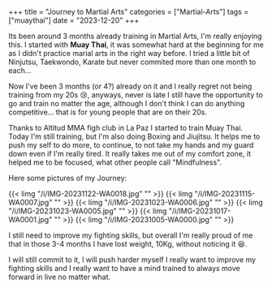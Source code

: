 +++
title = "Journey to Martial Arts"
categories = ["Martial-Arts"]
tags = ["muaythai"]
date = "2023-12-20"
+++

Its been around 3 months already training in Martial Arts, I'm really enjoying this. I started with **Muay Thai**, it was somewhat hard at the beginning for me as I didn't practice marial arts in the right way before. I tried a little bit of Ninjutsu, Taekwondo, Karate but never commited more than one month to each...

Now I've been 3 months (or 4?) already on it and I really regret not being training from my 20s :cry:, anyways, never is late I still have the opportunity to go and train no matter the age, although I don't think I can do anything competitive... that is for young people that are on their 20s.

Thanks to Altitud MMA figh club in La Paz I started to train Muay Thai. Today I'm still training, but I'm also doing Boxing and Jiujitsu. It helps me to push my self to do more, to continue, to not take my hands and my guard down even if I'm really tired. It really takes me out of my comfort zone, it helped me to be focused, what other people call "Mindfulness".

Here some pictures of my Journey:

{{< limg "/i/IMG-20231122-WA0018.jpg" "" >}}
{{< limg "/i/IMG-20231115-WA0007.jpg" "" >}}
{{< limg "/i/IMG-20231023-WA0006.jpg" "" >}}
{{< limg "/i/IMG-20231023-WA0005.jpg" "" >}}
{{< limg "/i/IMG-20231017-WA0001.jpg" "" >}}
{{< limg "/i/IMG-20231005-WA0000.jpg" "" >}}

I still need to improve my fighting skills, but overall I'm really proud of me that in those 3-4 months I have lost weight, 10Kg, without noticing it :laughing:.

I will still commit to it, I will push harder myself I really want to improve my fighting skills and I really want to have a mind trained to always move forward in live no matter what.
